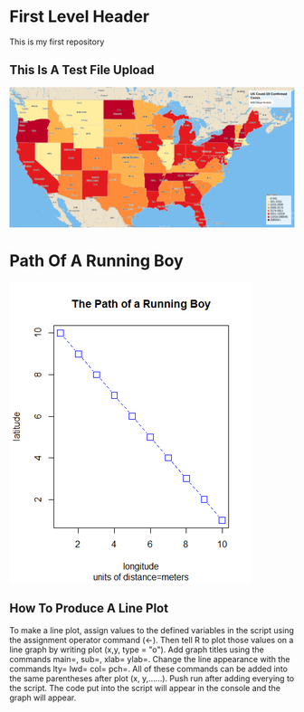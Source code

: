 # First Level Header

This is my first repository

## This Is A Test File Upload

![](Wicked_Problems_Test_Map.png)

# Path Of A Running Boy

![](path_of_a_running_boy.png)

## How To Produce A Line Plot
To make a line plot, assign values to the defined variables in the script using the assignment operator command (<-). Then tell R to plot those values on a line graph by writing plot (x,y, type = "o"). Add graph titles using the commands main=, sub=, xlab= ylab=. Change the line appearance with the commands lty= lwd= col= pch=. All of these commands can be added into the same parentheses after plot (x, y,......). Push run after adding everying to the script. The code put into the script will appear in the console and the graph will appear.
